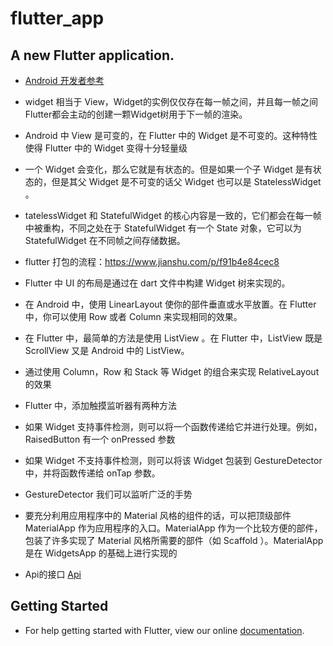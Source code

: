 # flutter_app

## A new Flutter application.

* [Android 开发者参考](http://doc.flutter-dev.cn/flutter-for-android/)
* widget 相当于 View，Widget的实例仅仅存在每一帧之间，并且每一帧之间 Flutter都会主动的创建一颗Widget树用于下一帧的渲染。
* Android 中 View 是可变的，在 Flutter 中的 Widget 是不可变的。这种特性使得 Flutter 中的 Widget 变得十分轻量级
* 一个 Widget 会变化，那么它就是有状态的。但是如果一个子 Widget 是有状态的，但是其父 Widget 是不可变的话父 Widget 也可以是 StatelessWidget 。
* tatelessWidget 和 StatefulWidget 的核心内容是一致的，它们都会在每一帧中被重构，不同之处在于 StatefulWidget 有一个 State 对象，它可以为 StatefulWidget 在不同帧之间存储数据。
* flutter 打包的流程：https://www.jianshu.com/p/f91b4e84cec8
*  Flutter 中 UI 的布局是通过在 dart 文件中构建 Widget 树来实现的。
* 在 Android 中，使用 LinearLayout 使你的部件垂直或水平放置。在 Flutter 中，你可以使用 Row 或者 Co​​lumn 来实现相同的效果。
* 在 Flutter 中，最简单的方法是使用 ListView 。在 Flutter 中，ListView 既是 ScrollView 又是 Android 中的 ListView。
* 通过使用 Column，Row 和 Stack 等 Widget 的组合来实现 RelativeLayout 的效果
*   Flutter 中，添加触摸监听器有两种方法
  * 如果 Widget 支持事件检测，则可以将一个函数传递给它并进行处理。例如，RaisedButton 有一个 onPressed 参数
  * 如果 Widget 不支持事件检测，则可以将该 Widget 包装到 GestureDetector 中，并将函数传递给 onTap 参数。

*  GestureDetector 我们可以监听广泛的手势
*  要充分利用应用程序中的 Material 风格的组件的话，可以把顶级部件 MaterialApp 作为应用程序的入口。MaterialApp 作为一个比较方便的部件，包装了许多实现了 Material 风格所需要的部件（如 Scaffold ）。MaterialApp 是在 WidgetsApp 的基础上进行实现的
*  Api的接口 [Api](https://github.com/jokermonn/-Api/blob/master/KingsoftDic.md)
## Getting Started
* For help getting started with Flutter, view our online
[documentation](https://flutter.io/).
